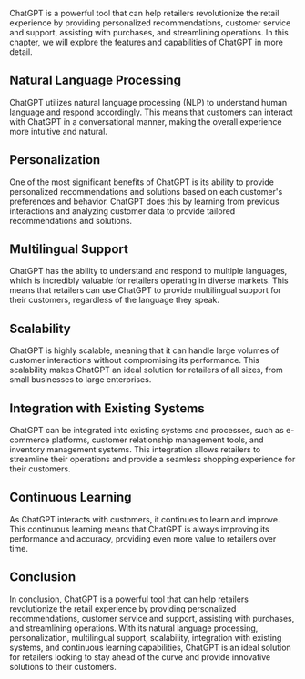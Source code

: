 
ChatGPT is a powerful tool that can help retailers revolutionize the retail experience by providing personalized recommendations, customer service and support, assisting with purchases, and streamlining operations. In this chapter, we will explore the features and capabilities of ChatGPT in more detail.

Natural Language Processing
---------------------------

ChatGPT utilizes natural language processing (NLP) to understand human language and respond accordingly. This means that customers can interact with ChatGPT in a conversational manner, making the overall experience more intuitive and natural.

Personalization
---------------

One of the most significant benefits of ChatGPT is its ability to provide personalized recommendations and solutions based on each customer's preferences and behavior. ChatGPT does this by learning from previous interactions and analyzing customer data to provide tailored recommendations and solutions.

Multilingual Support
--------------------

ChatGPT has the ability to understand and respond to multiple languages, which is incredibly valuable for retailers operating in diverse markets. This means that retailers can use ChatGPT to provide multilingual support for their customers, regardless of the language they speak.

Scalability
-----------

ChatGPT is highly scalable, meaning that it can handle large volumes of customer interactions without compromising its performance. This scalability makes ChatGPT an ideal solution for retailers of all sizes, from small businesses to large enterprises.

Integration with Existing Systems
---------------------------------

ChatGPT can be integrated into existing systems and processes, such as e-commerce platforms, customer relationship management tools, and inventory management systems. This integration allows retailers to streamline their operations and provide a seamless shopping experience for their customers.

Continuous Learning
-------------------

As ChatGPT interacts with customers, it continues to learn and improve. This continuous learning means that ChatGPT is always improving its performance and accuracy, providing even more value to retailers over time.

Conclusion
----------

In conclusion, ChatGPT is a powerful tool that can help retailers revolutionize the retail experience by providing personalized recommendations, customer service and support, assisting with purchases, and streamlining operations. With its natural language processing, personalization, multilingual support, scalability, integration with existing systems, and continuous learning capabilities, ChatGPT is an ideal solution for retailers looking to stay ahead of the curve and provide innovative solutions to their customers.
